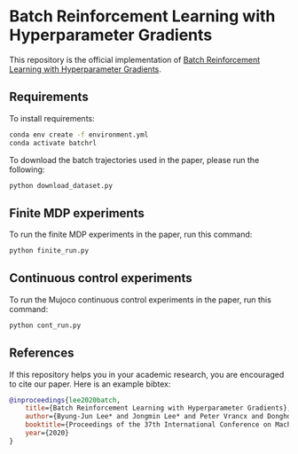 # Batch Reinforcement Learning with Hyperparameter Gradients

This repository is the official implementation of [Batch Reinforcement Learning with Hyperparameter Gradients](http://ailab.kaist.ac.kr/papers/LLVKK2020).

## Requirements

To install requirements:

```sh
conda env create -f environment.yml
conda activate batchrl
```

To download the batch trajectories used in the paper, please run the following:

```sh
python download_dataset.py
```

## Finite MDP experiments

To run the finite MDP experiments in the paper, run this command:

```sh
python finite_run.py
```

## Continuous control experiments

To run the Mujoco continuous control experiments in the paper, run this command:

```sh
python cont_run.py
```


## References

If this repository helps you in your academic research, you are encouraged to cite our paper. Here is an example bibtex:
```bibtex
@inproceedings{lee2020batch,
	title={Batch Reinforcement Learning with Hyperparameter Gradients},
	author={Byung-Jun Lee* and Jongmin Lee* and Peter Vrancx and Dongho Kim and Kee-Eung Kim},
	booktitle={Proceedings of the 37th International Conference on Machine Learning},
	year={2020}
}
```

